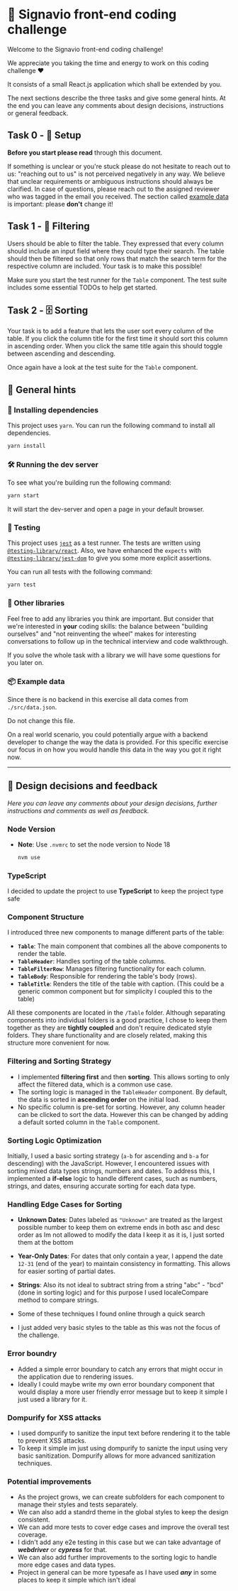 # 💅 Signavio front-end coding challenge

Welcome to the Signavio front-end coding challenge!

We appreciate you taking the time and energy to work on this coding challenge ❤️

It consists of a small React.js application which shall be extended by you.

The next sections describe the three tasks and give some general hints.
At the end you can leave any comments about design decisions, instructions or general feedback.

## Task 0 - 🧰 Setup

**Before you start please read** through this document.

If something is unclear or you're stuck please do not hesitate to reach out to us: "reaching out to us" is not perceived negatively in any way. 
We believe that unclear requirements or ambiguous instructions should always be clarified.
In case of questions, please reach out to the assigned reviewer who was tagged in the email you received.
The section called [example data](#example-data) is important: please **don't** change it!

## Task 1 - 🔎 Filtering

Users should be able to filter the table.
They expressed that every column should include an input field where they could type their search.
The table should then be filtered so that only rows that match the search term for the respective column are included.
Your task is to make this possible!

Make sure you start the test runner for the `Table` component.
The test suite includes some essential TODOs to help get started.

## Task 2 - 🗄️ Sorting

Your task is to add a feature that lets the user sort every column of the table.
If you click the column title for the first time it should sort this column in ascending order.
When you click the same title again this should toggle between ascending and descending.

Once again have a look at the test suite for the `Table` component.

## 📍 General hints

### 🎁 Installing dependencies

This project uses `yarn`.
You can run the following command to install all dependencies.

```sh
yarn install
```

### 🛠️ Running the dev server

To see what you're building run the following command:

```sh
yarn start
```

It will start the dev-server and open a page in your default browser.

### 🧪 Testing

This project uses [`jest`](https://jestjs.io/) as a test runner.
The tests are written using [`@testing-library/react`](https://testing-library.com/docs/react-testing-library/intro).
Also, we have enhanced the `expects` with [`@testing-library/jest-dom`](https://github.com/testing-library/jest-dom) to give you some more explicit assertions.

You can run all tests with the following command:

```sh
yarn test
```

### 🔮 Other libraries

Feel free to add any libraries you think are important.
But consider that we're interested in **your** coding skills: the balance between "building ourselves" and "not reinventing the wheel" makes for interesting conversations to follow up in the technical interview and code walkthrough.

If you solve the whole task with a library we will have some questions for you later on.

### 📦 Example data

Since there is no backend in this exercise all data comes from `./src/data.json`.

Do not change this file.

On a real world scenario, you could potentially argue with a backend developer to change the way the data is provided. For this specific exercise our focus in on how you would handle this data in the way you got it right now.

---

## 📝 Design decisions and feedback

_Here you can leave any comments about your design decisions, further instructions and comments as well as feedback._

### Node Version

- **Note**: Use `.nvmrc` to set the node version to Node 18

  ```sh
  nvm use
    ```

### TypeScript

I decided to update the project to use **TypeScript** to keep the project type safe

### Component Structure

I introduced three new components to manage different parts of the table:

- **`Table`**: The main component that combines all the above components to render the table.
- **`TableHeader`**: Handles sorting of the table columns.
- **`TableFilterRow`**: Manages filtering functionality for each column.
- **`TableBody`**: Responsible for rendering the table's body (rows).
- **`TableTitle`**: Renders the title of the table with caption. (This could be a generic common component but for simplicity I coupled this to the table)


All these components are located in the `/Table` folder. Although separating components into individual folders is a good practice, I chose to keep them together as they are **tightly coupled** and don't require dedicated style folders. They share functionality and are closely related, making this structure more convenient for now.

### Filtering and Sorting Strategy

- I implemented **filtering first** and then **sorting**. This allows sorting to only affect the filtered data, which is a common use case.
- The sorting logic is managed in the `TableHeader` component. By default, the data is sorted in **ascending order** on the initial load.
- No specific column is pre-set for sorting. However, any column header can be clicked to sort the data. However this can be changed by adding a default sorted column in the `Table` component.


### Sorting Logic Optimization

Initially, I used a basic sorting strategy (`a-b` for ascending and `b-a` for descending) with the JavaScript. However, I encountered issues with sorting mixed data types strings, numbers and dates.
To address this, I implemented a **if-else** logic to handle different cases, such as numbers, strings, and dates, ensuring accurate sorting for each data type.

### Handling Edge Cases for Sorting

- **Unknown Dates**: Dates labeled as `"Unknown"` are treated as the largest possible number to keep them on extreme ends in both asc and desc order as Im not allowed to modify the data I keep it as it is, I just sorted them at the bottom 
- **Year-Only Dates**: For dates that only contain a year, I append the date `12-31` (end of the year) to maintain consistency in formatting. This allows for easier sorting of partial dates.
- **Strings**: Also its not ideal to subtract string from a string "abc" - "bcd" (done in sorting logic) and for this purpose I used localeCompare method to compare strings.
- Some of these techniques I found online through a quick search

- I just added very basic styles to the table as this was not the focus of the challenge. 

### Error boundry 
- Added a simple error boundary to catch any errors that might occur in the application due to rendering issues.
- Ideally I could maybe write my own error boundary component that would display a more user friendly error message but to keep it simple I just used a library for it. 

### Dompurify for XSS attacks
- I used dompurify to sanitize the input text before rendering it to the table to prevent XSS attacks.
- To keep it simple im just using dompurify to sanizte the input using very basic sanitization. Dompurify allows for more advanced sanitization techniques.

### Potential improvements
- As the project grows, we can create subfolders for each component to manage their styles and tests separately.
- We can also add a standrd theme in the global styles to keep the design consistent.
- We can add more tests to cover edge cases and improve the overall test coverage.
- I didn't add any e2e testing in this case but we can take advantage of ***webdriver*** or ***cypress*** for that.
- We can also add further improvements to the sorting logic to handle more edge cases and data types.
- Project in general can be more typesafe as I have used ***any*** in some places to keep it simple which isn't ideal 
